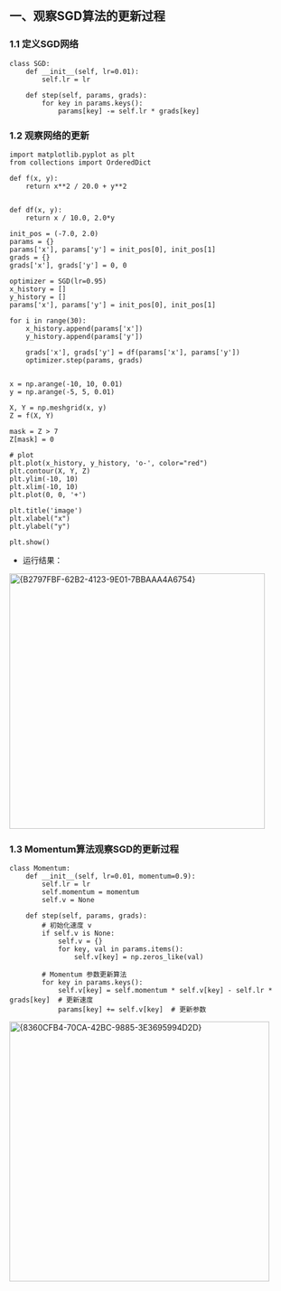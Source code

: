 ## 一、观察SGD算法的更新过程

### 1.1 定义SGD网络
```
class SGD:
    def __init__(self, lr=0.01):
        self.lr = lr
        
    def step(self, params, grads):
        for key in params.keys():
            params[key] -= self.lr * grads[key]
```

### 1.2 观察网络的更新
```
import matplotlib.pyplot as plt
from collections import OrderedDict

def f(x, y):
    return x**2 / 20.0 + y**2


def df(x, y):
    return x / 10.0, 2.0*y

init_pos = (-7.0, 2.0)
params = {}
params['x'], params['y'] = init_pos[0], init_pos[1]
grads = {}
grads['x'], grads['y'] = 0, 0

optimizer = SGD(lr=0.95)
x_history = []
y_history = []
params['x'], params['y'] = init_pos[0], init_pos[1]
    
for i in range(30):
    x_history.append(params['x'])
    y_history.append(params['y'])
        
    grads['x'], grads['y'] = df(params['x'], params['y'])
    optimizer.step(params, grads)
    

x = np.arange(-10, 10, 0.01)
y = np.arange(-5, 5, 0.01)
    
X, Y = np.meshgrid(x, y) 
Z = f(X, Y)
    
mask = Z > 7
Z[mask] = 0
    
# plot 
plt.plot(x_history, y_history, 'o-', color="red")
plt.contour(X, Y, Z)
plt.ylim(-10, 10)
plt.xlim(-10, 10)
plt.plot(0, 0, '+')

plt.title('image')
plt.xlabel("x")
plt.ylabel("y")
    
plt.show()
```

* 运行结果：

<img width="452" alt="{B2797FBF-62B2-4123-9E01-7BBAAA4A6754}" src="https://github.com/user-attachments/assets/824d1279-6a9b-4b28-b7db-b4c78a9026d5" />

### 1.3 Momentum算法观察SGD的更新过程
```
class Momentum:
    def __init__(self, lr=0.01, momentum=0.9):
        self.lr = lr
        self.momentum = momentum
        self.v = None

    def step(self, params, grads):
        # 初始化速度 v
        if self.v is None:
            self.v = {}
            for key, val in params.items():                                
                self.v[key] = np.zeros_like(val)

        # Momentum 参数更新算法
        for key in params.keys():
            self.v[key] = self.momentum * self.v[key] - self.lr * grads[key]  # 更新速度
            params[key] += self.v[key]  # 更新参数
```

<img width="460" alt="{8360CFB4-70CA-42BC-9885-3E3695994D2D}" src="https://github.com/user-attachments/assets/da3f7564-9765-4d97-8d43-d8a74afb655f" />
